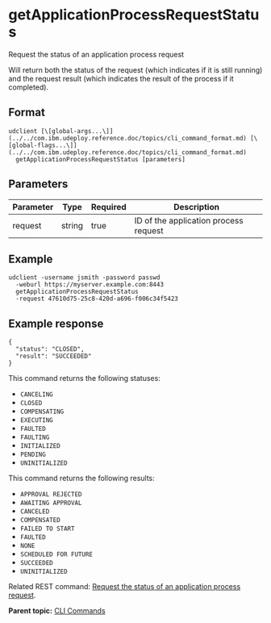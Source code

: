 # getApplicationProcessRequestStatus

Request the status of an application process request

Will return both the status of the request \(which indicates if it is still running\) and the request result \(which indicates the result of the process if it completed\).

## Format

```
udclient [\[global-args...\]](../../com.ibm.udeploy.reference.doc/topics/cli_command_format.md) [\[global-flags...\]](../../com.ibm.udeploy.reference.doc/topics/cli_command_format.md)
  getApplicationProcessRequestStatus [parameters]
```

## Parameters

|Parameter|Type|Required|Description|
|---------|----|--------|-----------|
|request|string|true|ID of the application process request|

## Example

```
udclient -username jsmith -password passwd 
  -weburl https://myserver.example.com:8443
  getApplicationProcessRequestStatus
  -request 47610d75-25c8-420d-a696-f006c34f5423
```

## Example response

```
{
  "status": "CLOSED",
  "result": "SUCCEEDED"
}
```

This command returns the following statuses:

-   `CANCELING`
-   `CLOSED`
-   `COMPENSATING`
-   `EXECUTING`
-   `FAULTED`
-   `FAULTING`
-   `INITIALIZED`
-   `PENDING`
-   `UNINITIALIZED`

This command returns the following results:

-   `APPROVAL REJECTED`
-   `AWAITING APPROVAL`
-   `CANCELED`
-   `COMPENSATED`
-   `FAILED TO START`
-   `FAULTED`
-   `NONE`
-   `SCHEDULED FOR FUTURE`
-   `SUCCEEDED`
-   `UNINITIALIZED`

Related REST command: [Request the status of an application process request](rest_cli_applicationprocessrequest_requeststatus_get.md).

**Parent topic:** [CLI Commands](../../com.ibm.udeploy.reference.doc/topics/cli_commands.md)

